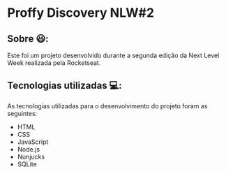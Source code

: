 # Proffy Discovery NLW#2

Sobre :smiley::
-
Este foi um projeto desenvolvido durante a segunda edição da Next Level Week realizada pela Rocketseat.

Tecnologias utilizadas :computer::
-
As tecnologias utilizadas para o desenvolvimento do projeto foram as seguintes:

- HTML
- CSS
- JavaScript
- Node.js
- Nunjucks
- SQLite
